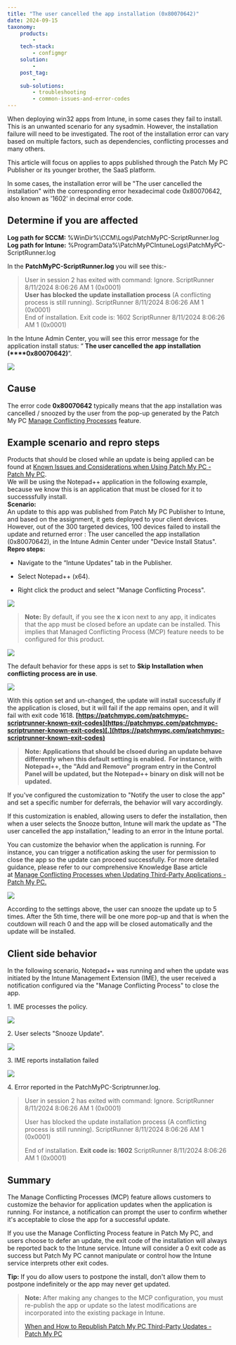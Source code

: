 ```yaml
---
title: "The user cancelled the app installation (0x80070642)"
date: 2024-09-15
taxonomy:
    products:
        - 
    tech-stack:
        - configmgr
    solution:
        - 
    post_tag:
        - 
    sub-solutions:
        - troubleshooting
        - common-issues-and-error-codes
---
```


When deploying win32 apps from Intune, in some cases they fail to install. This is an unwanted scenario for any sysadmin. However, the installation failure will need to be investigated. The root of the installation error can vary based on multiple factors, such as dependencies, conflicting processes and many others.

This article will focus on applies to apps published through the Patch My PC Publisher or its younger brother, the SaaS platform.

In some cases, the installation error will be "The user cancelled the installation" with the corresponding error hexadecimal code 0x80070642, also known as '1602' in decimal error code.

## Determine if you are affected

**Log path for SCCM:** %WinDir%\\CCM\\Logs\\PatchMyPC-ScriptRunner.log  
**Log path for Intune:** %ProgramData%\\PatchMyPCIntuneLogs\\PatchMyPC-ScriptRunner.log

In the **PatchMyPC-ScriptRunner.log** you will see this:-

> User in session 2 has exited with command: Ignore. ScriptRunner 8/11/2024 8:06:26 AM 1 (0x0001)  
> **User has blocked the update installation process** (A conflicting process is still running). ScriptRunner 8/11/2024 8:06:26 AM 1 (0x0001)  
> End of installation. Exit code is: 1602 ScriptRunner 8/11/2024 8:06:26 AM 1 (0x0001)

In the Intune Admin Center, you will see this error message for the application install status: “ **The user cancelled the app installation** **(****0x80070642)**”.

![](/_images/update_for_notepad-2.png)

## Cause

The error code **0x80070642** typically means that the app installation was cancelled / snoozed by the user from the pop-up generated by the Patch My PC [Manage Conflicting Processes](https://patchmypc.com/manage-conflicting-processes-when-updating-third-party-applications) feature.

## Example scenario and repro steps

Products that should be closed while an update is being applied can be found at [Known Issues and Considerations when Using Patch My PC - Patch My PC](https://patchmypc.com/known-issues-and-considerations-when-using-patch-my-pc#topic2).  
We will be using the Notepad++ application in the following example, because we know this is an application that must be closed for it to successsfully install.  
**Scenario:**  
An update to this app was published from Patch My PC Publisher to Intune, and based on the assignment, it gets deployed to your client devices. However, out of the 300 targeted devices, 100 devices failed to install the update and returned error : The user cancelled the app installation (0x80070642), in the Intune Admin Center under "Device Install Status".  
**Repro steps:**

- Navigate to the “Intune Updates” tab in the Publisher.

- Select Notepad++ (x64).

- Right click the product and select "Manage Conflicting Process".

![](/_images/update_for_notepad_select.png)

> **Note:** By default, if you see the **x** icon next to any app, it indicates that the app must be closed before an update can be installed. This implies that Managed Conflicting Process (MCP) feature needs to be configured for this product.

![](/_images/notepad_rightclick_mcp.png)

The default behavior for these apps is set to **Skip Installation when conflicting process are in use**.

![](/_images/skipinstall_mcp.png)

With this option set and un-changed, the update will install successfully if the application is closed, but it will fail if the app remains open, and it will fail with exit code 1618. **[https://patchmypc.com/patchmypc-scriptrunner-known-exit-codes](https://patchmypc.com/patchmypc-scriptrunner-known-exit-codes)[.](https://patchmypc.com/patchmypc-scriptrunner-known-exit-codes)**

> **Note: Applications that should be clsoed during an update behave differently when this default setting is enabled.  For instance, with Notepad++, the "Add and Remove" program entry in the Control Panel will be updated, but the Notepad++ binary on disk will not be updated.**

If you've configured the customization to "Notify the user to close the app" and set a specific number for deferrals, the behavior will vary accordingly. 

If this customization is enabled, allowing users to defer the installation, then when a user selects the Snooze button, Intune will mark the update as "The user cancelled the app installation," leading to an error in the Intune portal.

You can customize the behavior when the application is running. For instance, you can trigger a notification asking the user for permission to close the app so the update can proceed successfully. For more detailed guidance, please refer to our comprehensive Knowledge Base article at [Manage Conflicting Processes when Updating Third-Party Applications - Patch My PC.](https://patchmypc.com/manage-conflicting-processes-when-updating-third-party-applications)

![](/_images/notify_user_mcp.png)

According to the settings above, the user can snooze the update up to 5 times. After the 5th time, there will be one more pop-up and that is when the coutdown will reach 0 and the app will be closed automatically and the update will be installed.

## Client side behavior

In the following scenario, Notepad++ was running and when the update was initiated by the Intune Management Extension (IME), the user received a notification configured via the "Manage Conflicting Process" to close the app.

1\. IME processes the policy.

![](/_images/notepad_update_1.png)

2\. User selects "Snooze Update".

![](/_images/notepad_update_2.png)

3\. IME reports installation failed

![](/_images/notepad_update_3.png)

4\. Error reported in the PatchMyPC-Scriptrunner.log.

> User in session 2 has exited with command: Ignore. ScriptRunner 8/11/2024 8:06:26 AM 1 (0x0001)
> 
> User has blocked the update installation process (A conflicting process is still running). ScriptRunner 8/11/2024 8:06:26 AM 1 (0x0001)
> 
> End of installation. **Exit code is: 1602** ScriptRunner 8/11/2024 8:06:26 AM 1 (0x0001)

## Summary

The Manage Conflicting Processes (MCP) feature allows customers to customize the behavior for application updates when the application is running. For instance, a notification can prompt the user to confirm whether it's acceptable to close the app for a successful update. 

If you use the Manage Conflicting Process feature in Patch My PC, and users choose to defer an update, the exit code of the installation will always be reported back to the Intune service. Intune will consider a 0 exit code as success but Patch My PC cannot manipulate or control how the Intune service interprets other exit codes. 

**Tip:** If you do allow users to postpone the install, don't allow them to postpone indefinitely or the app may never get updated.

> **Note:** After making any changes to the MCP configuration, you must re-publish the app or update so the latest modifications are incorporated into the existing package in Intune.
> 
> [When and How to Republish Patch My PC Third-Party Updates - Patch My PC](https://patchmypc.com/when-and-how-to-republish-third-party-updates)